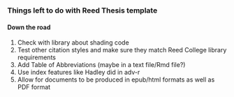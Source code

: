 ### Things left to do with Reed Thesis template


#### Down the road

1. Check with library about shading code
1. Test other citation styles and make sure they match Reed College library requirements
1. Add Table of Abbreviations (maybe in a text file/Rmd file?)
1. Use index features like Hadley did in adv-r
1. Allow for documents to be produced in epub/html formats as well as PDF format

<!-- Useful LaTeX reference
  <https://upload.wikimedia.org/wikipedia/commons/2/2d/LaTeX.pdf>
-->

<!-- COMPLETED

1. Create labels for figures/tables stored as pictures (not necessarily **R** created).
  - Trying to use `captioner` package by `adletaw` (<https://github.com/adletaw/captioner>) and modified by `bbest`, forked into `ismayc`
      - Has links built in (`bbest`) and can specify figures, tables, equations (Only works with HTML?)
      - Need to tweak a bit to get `\label` and `\caption` inside `\includegraphics` (<http://yihui.name/knitr/hooks/>)
      - Maybe use Hadley's `embed_png` function to correctly add captions and `\label` to plots (and scale images?) ?
      - Need to make sure subscripts/superscripts work in captions (<https://github.com/adletaw/captioner/issues/7>)
2. Show how to create tables using _Markdown_ and other examples using **R** (Chapter 4)
3. Add `header-includes` option for those that would like to create Custom Commands using \LaTeX\
  - Some disciplines like Biology (TeXShade) may need to include packages here too
  - Check to make sure working now by adding custom command?
4. Label figures as in Figure 3.1 of Chemistry using Markdown?
5. Describe saving R plot output and label
6. Change coloring of R input to match Knit output 
7. Describe use of `cache = TRUE`


<!--  Avoiding since might be a mess to install extra things on the user's end / I haven't tested these yet
  - Likely taken care of by using this (but will need to install pandoc filter...might not be capable in **R** package?):  <https://github.com/lierdakil/pandoc-crossref>
  - Maybe some guidance here?  <https://github.com/balachia/pandoc-filters>
  - Or here? <https://gist.github.com/balachia/d836f8829aec61cb4b54#file-pandoc-internalref-hs>
  - Or here? <https://github.com/tomduck/pandoc-fignos>

1. Number equations
  - Maybe using this? <https://github.com/tomduck/pandoc-eqnos>
  
  Useful reference:  <http://pandoc.org/README.html#options>

-->
